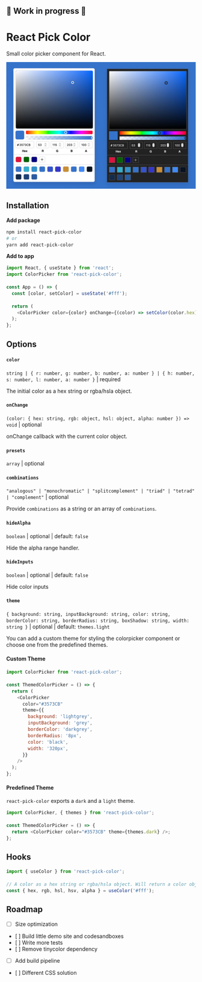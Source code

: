 ## 🚧 Work in progress 🚧

# React Pick Color

Small color picker component for React.

![Screenshot](./assets/react-pick-color.jpg)

## Installation

**Add package**

```sh
npm install react-pick-color
# or
yarn add react-pick-color
```

**Add to app**

```js
import React, { useState } from 'react';
import ColorPicker from 'react-pick-color';

const App = () => {
  const [color, setColor] = useState('#fff');

  return (
    <ColorPicker color={color} onChange={(color) => setColor(color.hex)} />
  );
};
```

## Options

#### `color`

`string | { r: number, g: number, b: number, a: number } | { h: number, s: number, l: number, a: number }` | required

The initial color as a hex string or rgba/hsla object.

#### `onChange`

`(color: { hex: string, rgb: object, hsl: object, alpha: number }) => void` | optional

onChange callback with the current color object.

#### `presets`

`array` | optional

#### `combinations`

`"analogous" | "monochromatic" | "splitcomplement" | "triad" | "tetrad" | "complement"` | optional

Provide `combinations` as a string or an array of `combinations`.

#### `hideAlpha`

`boolean` | optional | default: `false`

Hide the alpha range handler.

#### `hideInputs`

`boolean` | optional | default: `false`

Hide color inputs

#### `theme`

`{ background: string, inputBackground: string, color: string, borderColor: string, borderRadius: string, boxShadow: string, width: string }` | optional | default: `themes.light`

You can add a custom theme for styling the colorpicker component or choose one from the predefined themes.

#### Custom Theme

```js
import ColorPicker from 'react-pick-color';

const ThemedColorPicker = () => {
  return (
    <ColorPicker
      color="#3573CB"
      theme={{
        background: 'lightgrey',
        inputBackground: 'grey',
        borderColor: 'darkgrey',
        borderRadius: '8px',
        color: 'black',
        width: '320px',
      }}
    />
  );
};
```

#### Predefined Theme

`react-pick-color` exports a `dark` and a `light` theme.

```js
import ColorPicker, { themes } from 'react-pick-color';

const ThemedColorPicker = () => {
  return <ColorPicker color="#3573CB" theme={themes.dark} />;
};
```

## Hooks

```js
import { useColor } from 'react-pick-color';

// A color as a hex string or rgba/hsla object. Will return a color object.
const { hex, rgb, hsl, hsv, alpha } = useColor('#fff');
```

## Roadmap

- [ ] Size optimization
- [ ] Build little demo site and codesandboxes
- [ ] Write more tests
- [ ] Remove tinycolor dependency
- [ ] Add build pipeline
- [ ] Different CSS solution
